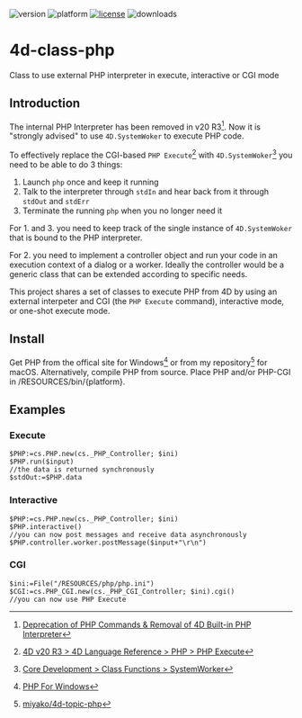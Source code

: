 ![version](https://img.shields.io/badge/version-20%2B-E23089)
![platform](https://img.shields.io/static/v1?label=platform&message=mac-intel%20|%20mac-arm%20|%20win-64&color=blue)
[![license](https://img.shields.io/github/license/miyako/4d-class-php)](LICENSE)
![downloads](https://img.shields.io/github/downloads/miyako/4d-class-php/total)

# 4d-class-php
Class to use external PHP interpreter in execute, interactive or CGI mode

## Introduction

The internal PHP Interpreter has been removed in v20 R3[^removed]. Now it is "strongly advised" to use `4D.SystemWoker` to execute PHP code. 

To effectively replace the CGI-based `PHP Execute`[^phpexecute] with `4D.SystemWoker`[^systemworker] you need to be able to do 3 things:

1. Launch `php` once and keep it running
2. Talk to the interpreter through `stdIn` and hear back from it through `stdOut` and `stdErr`
3. Terminate the running `php` when you no longer need it

For 1. and 3. you need to keep track of the single instance of `4D.SystemWoker` that is bound to the PHP interpreter.

For 2. you need to implement a controller object and run your code in an execution context of a dialog or a worker. Ideally the controller would be a generic class that can be extended according to specific needs.

This project shares a set of classes to execute PHP from 4D by using an external interpeter and CGI (the `PHP Execute` command), interactive mode, or one-shot execute mode. 

## Install

Get PHP from the offical site for Windows[^phpforwindows] or from my repository[^phpformac] for macOS. Alternatively, compile PHP from source. Place PHP and/or PHP-CGI in /RESOURCES/bin/{platform}.


## Examples

### Execute

```4d
$PHP:=cs.PHP.new(cs._PHP_Controller; $ini)
$PHP.run($input)
//the data is returned synchronously
$stdOut:=$PHP.data
```

### Interactive

```4d
$PHP:=cs.PHP.new(cs._PHP_Controller; $ini)
$PHP.interactive()
//you can now post messages and receive data asynchronously
$PHP.controller.worker.postMessage($input+"\r\n")
```

### CGI

```4d
$ini:=File("/RESOURCES/php/php.ini")
$CGI:=cs.PHP_CGI.new(cs._PHP_CGI_Controller; $ini).cgi()
//you can now use PHP Execute
```

[^removed]: [Deprecation of PHP Commands & Removal of 4D Built-in PHP Interpreter](https://blog.4d.com/deprecation-of-php-commands-removal-of-4d-built-in-php-interpreter/)

[^phpexecute]: [4D v20 R3 > 4D Language Reference > PHP > PHP Execute](https://doc.4d.com/4Dv20R3/4D/20-R3/PHP-Execute.301-6531696.en.html)

[^systemworker]: [Core Development > Class Functions > SystemWorker](https://developer.4d.com/docs/20-R3/API/SystemWorkerClass)

[^phpforwindows]: [PHP For Windows](https://windows.php.net)

[^phpformac]: [miyako/4d-topic-php](https://github.com/miyako/4d-topic-php/releases)
